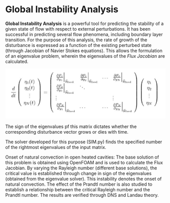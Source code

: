 # Global Instability Analysis

**Global Instability Analysis** is a powerful tool for predicting the stability of a given state of flow with respect to external perturbations. It has been successful in predicting several flow phenomena, including boundary layer transition. For the purpose of this analysis, the rate of growth of the disturbance is expressed as a function of the existing perturbed state (through Jacobian of Navier Stokes equations). This allows the formulation of an eigenvalue problem, wherein the eigenvalues of the *Flux Jacobian* are calculated. 

![Equation for instability analysis](/Eq2.JPG)

The sign of the eigenvalues pf this matrix dictates whether the corresponding disturbance vector grows or dies with time.

The solver developed for this purpose (SIM.py) finds the specified number of the rightmost eigenvalues of the input matrix.

Onset of natural convection in open heated cavities: The base solution of this problem is obtained using OpenFOAM and is used to calculate the Flux Jacobian. By varying the Rayleigh number (different base solutions), the critical value is established through change in sign of the eigenvalues (obtained from the eigenvalue solver). This instability denotes the onset of natural convection. The effect of the Prandtl number is also studied to establish a relationship between the critical Rayleigh number and the Prandtl number. The results are verified through DNS and Landau theory.
